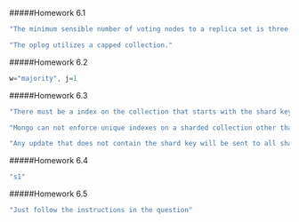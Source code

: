 #####Homework 6.1

```javascript
"The minimum sensible number of voting nodes to a replica set is three."

"The oplog utilizes a capped collection."
```

#####Homework 6.2

```javascript
w="majority", j=1
```

#####Homework 6.3 

```javascript
"There must be a index on the collection that starts with the shard key."

"Mongo can not enforce unique indexes on a sharded collection other than the shard key itself."

"Any update that does not contain the shard key will be sent to all shards."
```

#####Homework 6.4 

```javascript
"s1"
```

#####Homework 6.5

```javascript
"Just follow the instructions in the question"
```
